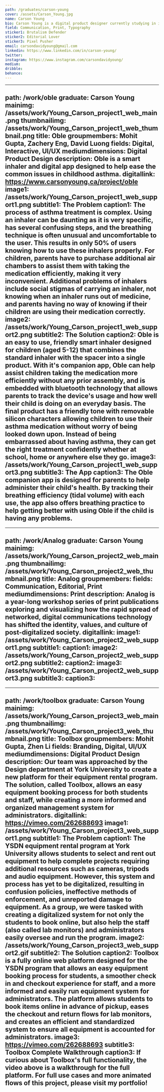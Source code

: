 ```yaml
---
path: /graduates/carson-young
cover: /assets/Carson_Young.jpg
name: Carson Young
bio: Carson Young is a digital product designer currently studying in is last year at York University/Sheridan College (YSDN) in Toronto. As a designer, Carson enjoys solving complex problems by using a holistic design process with a focus on multi-disciplinary collaboration and rapid iteration. Although mainly based around digital product design, Carson's design practice hosts a variety of work including editorial, book design and branding. In the rare time that Carson isn't designing, you can find him hiking Hamilton's finest trails, editing his newest Spotify playlists, and watching The Office for the sixtieth time.
field: Communication, Print, Typography
sticker1: Brutalism Defender
sticker2: Editorial Lover
sticker3: Pixel Pusher
email: carsondavidyoung@gmail.com
linkedin: https://www.linkedin.com/in/carson-young/
twitter: 
instagram: https://www.instagram.com/carsondavidyoung/
medium: 
dribble: 
behance: 
---
```


---
path: /work/oble
graduate: Carson Young
mainimg: /assets/work/Young_Carson_project1_web_main.png
thumbnailimg: /assets/work/Young_Carson_project1_web_thumbnail.png
title: Oble
groupmembers: Mohit Gupta, Zachery Eng, David Luong
fields: Digital, Interactive, UI/UX
mediumdimensions: Digital Product Design
description: Oble is a smart inhaler and digital app designed to help ease the common issues in childhood asthma.
digitallink: https://www.carsonyoung.ca/project/oble
image1: /assets/work/Young_Carson_project1_web_support1.png
subtitle1: The Problem
caption1: The process of asthma treatment is complex. Using an inhaler can be daunting as it is very specific, has several confusing steps, and the breathing technique is often unusual and uncomfortable to the user. This results in only 50% of users knowing how to use these inhalers properly. For children, parents have to purchase additional air chambers to assist them with taking the medication efficiently, making it very inconvenient. Additional problems of inhalers include social stigmas of carrying an inhaler, not knowing when an inhaler runs out of medicine, and parents having no way of knowing if their children are using their medication correctly. 
image2: /assets/work/Young_Carson_project1_web_support2.png
subtitle2: The Solution
caption2: Oble is an easy to use, friendly smart inhaler designed for children (aged 5-12) that combines the standard inhaler with the spacer into a single product. With it's companion app, Oble can help assist children taking the medication more efficiently without any prior assembly, and is embedded with bluetooth technology that allows parents to track the device's usage and how well their child is doing on an everyday basis. The final product has a friendly tone with removable silicon characters allowing children to use their asthma medication without worry of being looked down upon. Instead of being embarrassed about having asthma, they can get the right treatment confidently whether at school, home or anywhere else they go.
image3: /assets/work/Young_Carson_project1_web_support3.png
subtitle3: The App
caption3: The Oble companion app is designed for parents to help administer their child's health. By tracking their breathing efficiency (tidal volume) with each use, the app also offers breathing practice to help getting better with using Oble if the child is having any problems.
---

---
path: /work/Analog
graduate: Carson Young
mainimg: /assets/work/Young_Carson_project2_web_main.png
thumbnailimg: /assets/work/Young_Carson_project2_web_thumbnail.png
title: Analog
groupmembers: 
fields: Communication, Editorial, Print
mediumdimensions:  Print
description: Analog is a year-long workshop series of print publications exploring and visualizing how the rapid spread of networked, digital communications technology has shifted the identity, values, and culture of post-digitalized society.
digitallink: 
image1: /assets/work/Young_Carson_project2_web_support1.png
subtitle1: 
caption1: 
image2: /assets/work/Young_Carson_project2_web_support2.png
subtitle2: 
caption2: 
image3: /assets/work/Young_Carson_project2_web_support3.png
subtitle3: 
caption3: 
---

---
path: /work/toolbox
graduate: Carson Young
mainimg: /assets/work/Young_Carson_project3_web_main.png
thumbnailimg: /assets/work/Young_Carson_project3_web_thumbnail.png
title: Toolbox
groupmembers: Mohit Gupta, Zhen Li
fields: Branding, Digital, UI/UX
mediumdimensions:  Digital Product Design
description: Our team was approached by the Design department at York University to create a new platform for their equipment rental program. The solution, called Toolbox, allows an easy equipment booking process for both students and staff, while creating a more informed and organized management system for administrators.
digitallink: https://vimeo.com/262688693
image1: /assets/work/Young_Carson_project3_web_support1.png
subtitle1: The Problem
caption1: The YSDN equipment rental program at York University allows students to select and rent out equipment to help complete projects requiring additional resources such as cameras, tripods and audio equipment. However, this system and process has yet to be digitalized, resulting in confusion policies, ineffective methods of enforcement, and unreported damage to equipment. As a group, we were tasked with creating a digitalized system for not only the students to book online, but also help the staff (also called lab monitors) and administrators easily oversee and run the program.
image2: /assets/work/Young_Carson_project3_web_support2.gif
subtitle2: The Solution
caption2: Toolbox is a fully online web platform designed for the YSDN program that allows an easy equipment booking process for students, a smoother check in and checkout experience for staff, and a more informed and easily run equipment system for administrators. The platform allows students to book items online in advance of pickup, eases the checkout and return flows for lab monitors, and creates an efficient and standardized system to ensure all equipment is accounted for administrators.
image3: https://vimeo.com/262688693
subtitle3: Toolbox Complete Walkthrough
caption3: If curious about Toolbox's full functionality, the video above is a walkthrough for the full platform. For full use cases and more animated flows of this project, please visit my portfolio!
---
